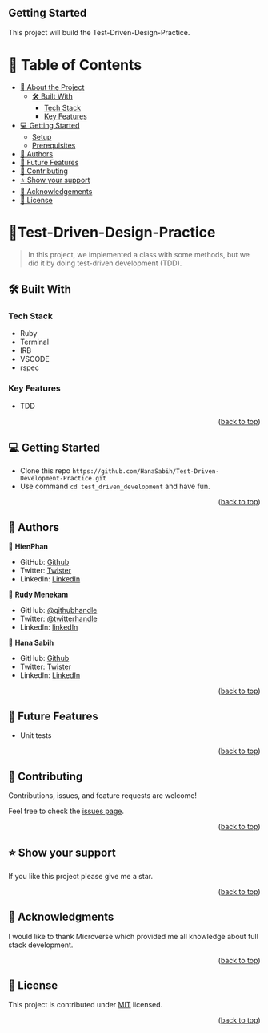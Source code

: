 
## Getting Started

This project will build the Test-Driven-Design-Practice.

<a name="readme-top"></a>

<!-- TABLE OF CONTENTS -->

# 📗 Table of Contents

- [📖 About the Project](#about-project)
  - [🛠 Built With](#built-with)
    - [Tech Stack](#tech-stack)
    - [Key Features](#key-features)
- [💻 Getting Started](#getting-started)
  - [Setup](#setup)
  - [Prerequisites](#prerequisites)
- [👥 Authors](#authors)
- [🔭 Future Features](#future-features)
- [🤝 Contributing](#contributing)
- [⭐️ Show your support](#support)
- [🙏 Acknowledgements](#acknowledgements)
- [📝 License](#license)

<!-- PROJECT DESCRIPTION -->

# 📖Test-Driven-Design-Practice <a name="about-project"></a>

> In this project, we implemented a class with some methods, but we did it by doing test-driven development (TDD).

## 🛠 Built With <a name="built-with"></a>

### Tech Stack <a name="tech-stack"></a>


- Ruby
- Terminal
- IRB
- VSCODE
- rspec

<!-- Features -->

### Key Features <a name="key-features"></a>

- TDD

<p align="right">(<a href="#readme-top">back to top</a>)</p>

<!-- GETTING STARTED -->

## 💻 Getting Started <a name="getting-started"></a>

- Clone this repo `https://github.com/HanaSabih/Test-Driven-Development-Practice.git`
- Use command `cd test_driven_development` and have fun.
<p align="right">(<a href="#readme-top">back to top</a>)</p>

<!-- AUTHORS -->

## 👥 Authors <a name="authors"></a>

👤 **HienPhan**

- GitHub: [Github](https://github.com/hienphan0111)
- Twitter: [Twister](https://twitter.com/hienphan0111)
- LinkedIn: [LinkedIn](https://www.linkedin.com/in/hien-phan-61097b256/)

👤 **Rudy Menekam**

- GitHub: [@githubhandle](https://github.com/Rudy-Menekam)
- Twitter: [@twitterhandle](https://twitter.com/MenekamR)
- LinkedIn: [linkedIn](https://www.linkedin.com/in/menekam-rudy/)

👤 **Hana Sabih**

- GitHub: [Github](https://github.com/HanaSabih)
- Twitter: [Twister](https://twitter.com/HanaSabih)
- LinkedIn: [LinkedIn](https://www.linkedin.com/in/HanaSabih/)


<p align="right">(<a href="#readme-top">back to top</a>)</p>

<!-- FUTURE FEATURES -->

## 🔭 Future Features <a name="future-features"></a>

- Unit tests


<p align="right">(<a href="#readme-top">back to top</a>)</p>

<!-- CONTRIBUTING -->

## 🤝 Contributing <a name="contributing"></a>

Contributions, issues, and feature requests are welcome!

Feel free to check the [issues page](../../issues/).

<p align="right">(<a href="#readme-top">back to top</a>)</p>

<!-- SUPPORT -->

## ⭐️ Show your support <a name="support"></a>


If you like this project please give me a star.

<p align="right">(<a href="#readme-top">back to top</a>)</p>

<!-- ACKNOWLEDGEMENTS -->

## 🙏 Acknowledgments <a name="acknowledgements"></a>

I would like to thank Microverse which provided me all knowledge about full stack development.

<p align="right">(<a href="#readme-top">back to top</a>)</p>

<!-- LICENSE -->

## 📝 License <a name="license"></a>

This project is contributed under [MIT](./LICENSE) licensed.

<p align="right">(<a href="#readme-top">back to top</a>)</p>
